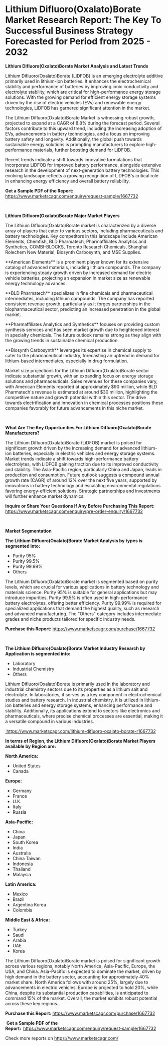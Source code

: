 <p><h1>Lithium Difluoro(Oxalato)Borate Market Research Report: The Key To Successful Business Strategy Forecasted for Period from 2025 - 2032</h1></p><p><strong>Lithium Difluoro(Oxalato)Borate Market Analysis and Latest Trends</strong></p>
<p><p>Lithium Difluoro(Oxalato)Borate (LiDFOB) is an emerging electrolyte additive primarily used in lithium-ion batteries. It enhances the electrochemical stability and performance of batteries by improving ionic conductivity and electrolyte stability, which are critical for high-performance energy storage solutions. With the growing demand for efficient energy storage systems driven by the rise of electric vehicles (EVs) and renewable energy technologies, LiDFOB has garnered significant attention in the market.</p><p>The Lithium Difluoro(Oxalato)Borate Market is witnessing robust growth, projected to expand at a CAGR of 8.8% during the forecast period. Several factors contribute to this upward trend, including the increasing adoption of EVs, advancements in battery technologies, and a focus on improving battery safety and longevity. Additionally, the global push towards sustainable energy solutions is prompting manufacturers to explore high-performance materials, further boosting demand for LiDFOB.</p><p>Recent trends indicate a shift towards innovative formulations that incorporate LiDFOB for improved battery performance, alongside extensive research in the development of next-generation battery technologies. This evolving landscape reflects a growing recognition of LiDFOB's critical role in enhancing energy efficiency and overall battery reliability.</p></p>
<p><strong>Get a Sample PDF of the Report:&nbsp;</strong> <a href="https://www.marketscagr.com/enquiry/request-sample/1667732?utm_campaign=2138&utm_medium=2&utm_source=Github&utm_content=ia&utm_term=02042025&utm_id=lithium-difluorooxalatoborate">https://www.marketscagr.com/enquiry/request-sample/1667732</a></p>
<p>&nbsp;</p>
<p><strong>Lithium Difluoro(Oxalato)Borate Major Market Players</strong></p>
<p><p>The Lithium Difluoro(Oxalato)Borate market is characterized by a diverse array of players that cater to various sectors, including pharmaceuticals and battery technologies. Key competitors in this landscape include American Elements, Chemfish, BLD Pharmatech, Pharmaffiliates Analytics and Synthetics, COMBI-BLOCKS, Toronto Research Chemicals, Shanghai Rolechem New Material, Biosynth Carbosynth, and MSE Supplies.</p><p>**American Elements** is a prominent player known for its extensive catalog of advanced materials, including lithium compounds. The company is experiencing steady growth driven by increased demand for electric vehicle batteries, projecting an expansion in market size as renewable energy technology advances.</p><p>**BLD Pharmatech** specializes in fine chemicals and pharmaceutical intermediates, including lithium compounds. The company has reported consistent revenue growth, particularly as it forges partnerships in the biopharmaceutical sector, predicting an increased penetration in the global market.</p><p>**Pharmaffiliates Analytics and Synthetics** focuses on providing custom synthesis services and has seen market growth due to heightened interest in specialty chemicals. The future outlook remains strong as they align with the growing trends in sustainable chemical production.</p><p>**Biosynth Carbosynth** leverages its expertise in chemical supply to cater to the pharmaceutical industry, forecasting an uptrend in demand for lithium-based intermediates, especially in drug formulation.</p><p>Market size projections for the Lithium Difluoro(Oxalato)Borate sector indicate substantial growth, with an expanding focus on energy storage solutions and pharmaceuticals. Sales revenues for these companies vary, with American Elements reported at approximately $90 million, while BLD Pharmatech's revenue is estimated at around $30 million, highlighting the competitive nature and growth potential within this sector. The drive towards electrification and innovation in chemical processes positions these companies favorably for future advancements in this niche market.</p></p>
<p>&nbsp;</p>
<p><strong>What Are The Key Opportunities For Lithium Difluoro(Oxalato)Borate Manufacturers?</strong></p>
<p><p>The Lithium Difluoro(Oxalato)Borate (LiDFOB) market is poised for significant growth driven by the increasing demand for advanced lithium-ion batteries, especially in electric vehicles and energy storage systems. Market trends indicate a shift towards high-performance battery electrolytes, with LiDFOB gaining traction due to its improved conductivity and stability. The Asia-Pacific region, particularly China and Japan, leads in production and consumption. Future outlook suggests a compound annual growth rate (CAGR) of around 12% over the next five years, supported by innovations in battery technology and escalating environmental regulations favoring energy-efficient solutions. Strategic partnerships and investments will further enhance market dynamics.</p></p>
<p><strong>Inquire or Share Your Questions If Any Before Purchasing This Report:</strong> <a href="https://www.marketscagr.com/enquiry/pre-order-enquiry/1667732?utm_campaign=2138&utm_medium=2&utm_source=Github&utm_content=ia&utm_term=02042025&utm_id=lithium-difluorooxalatoborate">https://www.marketscagr.com/enquiry/pre-order-enquiry/1667732</a></p>
<p>&nbsp;</p>
<p><strong>Market Segmentation</strong></p>
<p><strong>The Lithium Difluoro(Oxalato)Borate Market Analysis by types is segmented into:</strong></p>
<p><ul><li>Purity 95%</li><li>Purity 99.5%</li><li>Purity 99.99%</li><li>Others</li></ul></p>
<p><p>The Lithium Difluoro(Oxalato)Borate market is segmented based on purity levels, which are crucial for various applications in battery technology and materials science. Purity 95% is suitable for general applications but may introduce impurities. Purity 99.5% is often used in high-performance battery electrolytes, offering better efficiency. Purity 99.99% is required for specialized applications that demand the highest quality, such as research and advanced manufacturing. The "Others" category includes intermediate grades and niche products tailored for specific industry needs.</p></p>
<p><strong>Purchase this Report:&nbsp;</strong><a href="https://www.marketscagr.com/purchase/1667732?utm_campaign=2138&utm_medium=2&utm_source=Github&utm_content=ia&utm_term=02042025&utm_id=lithium-difluorooxalatoborate">https://www.marketscagr.com/purchase/1667732</a></p>
<p>&nbsp;</p>
<p><strong>The Lithium Difluoro(Oxalato)Borate Market Industry Research by Application is segmented into:</strong></p>
<p><ul><li>Laboratory</li><li>Industrial Chemistry</li><li>Others</li></ul></p>
<p><p>Lithium Difluoro(Oxalato)Borate is primarily used in the laboratory and industrial chemistry sectors due to its properties as a lithium salt and electrolyte. In laboratories, it serves as a key component in electrochemical studies and battery research. In industrial chemistry, it is utilized in lithium-ion batteries and energy storage systems, enhancing performance and stability. Additionally, its applications extend to sectors like electronics and pharmaceuticals, where precise chemical processes are essential, making it a versatile compound in various industries.</p></p>
<p><a href="https://www.marketscagr.com/lithium-difluoro-oxalato-borate-r1667732?utm_campaign=2138&utm_medium=2&utm_source=Github&utm_content=ia&utm_term=02042025&utm_id=lithium-difluorooxalatoborate">&nbsp;https://www.marketscagr.com/lithium-difluoro-oxalato-borate-r1667732</a></p>
<p><strong>In terms of Region, the Lithium Difluoro(Oxalato)Borate Market Players available by Region are:</strong></p>
<p>
    <p> <strong> North America: </strong>
        <ul>
            <li>United States</li>
            <li>Canada</li>
        </ul>
        </p> 
    <p> <strong> Europe: </strong>
        <ul>
            <li>Germany</li>
            <li>France</li>
            <li>U.K.</li>
            <li>Italy</li>
            <li>Russia</li>
        </ul>
        </p> 
    <p> <strong> Asia-Pacific: </strong>
        <ul>
            <li>China</li>
            <li>Japan</li>
            <li>South Korea</li>
            <li>India</li>
            <li>Australia</li>
            <li>China Taiwan</li>
            <li>Indonesia</li>
            <li>Thailand</li>
            <li>Malaysia</li>
        </ul>
        </p> 
    <p> <strong> Latin America: </strong>
        <ul>
            <li>Mexico</li>
            <li>Brazil</li>
            <li>Argentina Korea</li>
            <li>Colombia</li>
        </ul>
        </p> 
    <p> <strong> Middle East & Africa: </strong>
        <ul>
            <li>Turkey</li>
            <li>Saudi</li>
            <li>Arabia</li>
            <li>UAE</li>
            <li>Korea</li>
        </ul>
    </p>
    </p>
<p><p>The Lithium Difluoro(Oxalato)Borate market is poised for significant growth across various regions, notably North America, Asia-Pacific, Europe, the USA, and China. Asia-Pacific is expected to dominate the market, driven by high demand in the battery sector, accounting for approximately 40% market share. North America follows with around 25%, largely due to advancements in electric vehicles. Europe is projected to hold 20%, while China, despite its substantial production capabilities, is anticipated to command 15% of the market. Overall, the market exhibits robust potential across these key regions.</p></p>
<p><strong>Purchase this Report: </strong><a href="https://www.marketscagr.com/purchase/1667732?utm_campaign=2138&utm_medium=2&utm_source=Github&utm_content=ia&utm_term=02042025&utm_id=lithium-difluorooxalatoborate">https://www.marketscagr.com/purchase/1667732</a></p>
<p>&nbsp;<strong>Get a Sample PDF of the Report:&nbsp;&nbsp;</strong><a href="https://www.marketscagr.com/enquiry/request-sample/1667732?utm_campaign=2138&utm_medium=2&utm_source=Github&utm_content=ia&utm_term=02042025&utm_id=lithium-difluorooxalatoborate">https://www.marketscagr.com/enquiry/request-sample/1667732</a></p>
<p><strong></strong></p>
<p>Check more reports on <a href="https://www.marketscagr.com/?utm_campaign=2138&utm_medium=2&utm_source=Github&utm_content=ia&utm_term=02042025&utm_id=lithium-difluorooxalatoborate">https://www.marketscagr.com/</a></p>